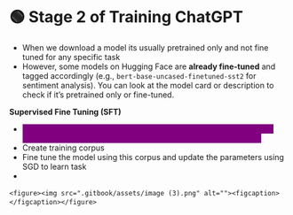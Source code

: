 # 🟢 Stage 2 of Training ChatGPT

* When we download a model its usually pretrained only and not fine tuned for any specific task
* However, some models on Hugging Face are **already fine-tuned** and tagged accordingly (e.g., `bert-base-uncased-finetuned-sst2` for sentiment analysis). You can look at the model card or description to check if it’s pretrained only or fine-tuned.

**Supervised Fine Tuning (SFT)**

* <mark style="color:purple;background-color:purple;">**During this stage, the model gets trained on specific tasks that are relevant to what the user is looking for, like conversational chat**</mark>
* Create training corpus
* Fine tune the model using this corpus and update the parameters using SGD to learn task
*

    <figure><img src=".gitbook/assets/image (3).png" alt=""><figcaption></figcaption></figure>
